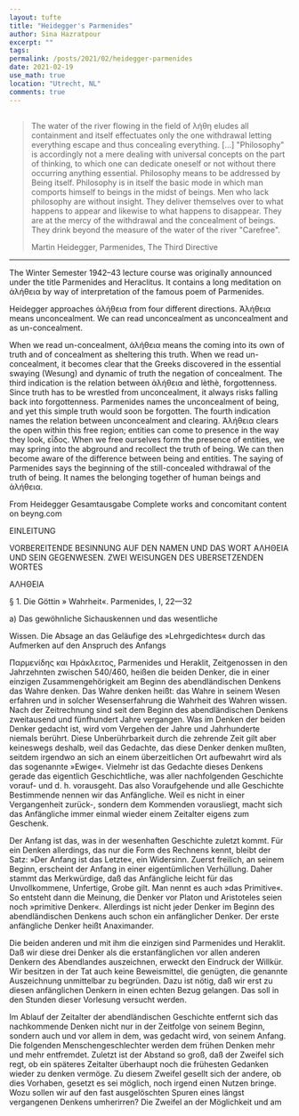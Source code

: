 ```yaml
---
layout: tufte
title: "Heidegger's Parmenides"
author: Sina Hazratpour
excerpt: ""
tags: 
permalink: /posts/2021/02/heidegger-parmenides
date: 2021-02-19
use_math: true
location: "Utrecht, NL"
comments: true
---
```


<section>
        <h2 id="epigraph"></h2>
        <div class="epigraph">
          <blockquote>
            <p>The water of the river flowing in the field of λήθη eludes all containment and itself effectuates only the one withdrawal letting everything escape and thus concealing everything. [...] "Philosophy" is accordingly not a mere dealing with universal concepts on the part of thinking, to which one can dedicate oneself or not without there occurring anything essential. Philosophy means to be addressed by Being itself. Philosophy is in itself the basic mode in which man comports himself to beings in the midst of beings. Men who lack philosophy are without insight. They deliver themselves over to what happens to appear and likewise to what happens to disappear. They are at the mercy of the withdrawal and the concealment of beings. They drink beyond the measure of the water of the river "Carefree".</p>
            <footer>Martin Heidegger, Parmenides, The Third Directive</footer>
          </blockquote>
        </div>
</section>








------------------


The Winter Semester 1942–43 lecture course was originally announced under the title Parmenides and Heraclitus. It contains a long meditation on ἀλήθεια by way of interpretation of the famous poem of Parmenides.

Heidegger approaches ἀλήθεια from four different directions. Ἀλήθεια means unconcealment. We can read unconcealment as unconcealment and as un-concealment.

When we read un-concealment, ἀλήθεια means the coming into its own of truth and of concealment as sheltering this truth.
When we read un-concealment, it becomes clear that the Greeks discovered in the essential swaying (Wesung) and dynamic of truth the negation of concealment.
The third indication is the relation between ἀλήθεια and lèthè, forgottenness. Since truth has to be wrestled from unconcealment, it always risks falling back into forgottenness. Parmenides names the unconcealment of being, and yet this simple truth would soon be forgotten.
The fourth indication names the relation between unconcealment and clearing. Ἀλήθεια clears the open within this free region; entities can come to presence in the way they look, εἶδος. When we free ourselves form the presence of entities, we may spring into the abground and recollect the truth of being. We can then become aware of the difference between being and entities.
The saying of Parmenides says the beginning of the still-concealed withdrawal of the truth of being. It names the belonging together of human beings and ἀλήθεια.





From Heidegger Gesamtausgabe
Complete works and concomitant content on beyng.com



EINLEITUNG


VORBEREITENDE BESINNUNG AUF DEN NAMEN UND DAS WORT ΑΛΗΘΕΙΑ UND SEIN GEGENWESEN. ZWEI WEISUNGEN DES UBERSETZENDEN WORTES

ΑΛΗΘΕΙΑ



§ 1. Die Göttin » Wahrheit«. Parmenides, I, 22—32


a) Das gewöhnliche Sichauskennen und das wesentliche

Wissen. Die Absage an das Geläufige des »Lehrgedichtes« durch das Aufmerken auf den Anspruch des Anfangs


Παρμενίδης και Ηράκλειτος, Parmenides und Heraklit, Zeitgenossen in den Jahrzehnten zwischen 540/460, heißen die beiden Denker, die in einer einzigen Zusammengehörigkeit am Beginn des abendländischen Denkens das Wahre denken. Das Wahre denken heißt: das Wahre in seinem Wesen erfahren und in solcher Wesenserfahrung die Wahrheit des Wahren wissen. Nach der Zeitrechnung sind seit dem Beginn des abendländischen Denkens zweitausend und fünfhundert Jahre vergangen. Was im Denken der beiden Denker gedacht ist, wird vom Vergehen der Jahre und Jahrhunderte niemals berührt. Diese Unberührbarkeit durch die zehrende Zeit gilt aber keineswegs deshalb, weil das Gedachte, das diese Denker denken mußten, seitdem irgendwo an sich an einem überzeitlichen Ort aufbewahrt wird als das sogenannte »Ewige«. Vielmehr ist das Gedachte dieses Denkens gerade das eigentlich Geschichtliche, was aller nachfolgenden Geschichte vorauf- und d. h. vorausgeht. Das also Voraufgehende und alle Geschichte Bestimmende nennen wir das Anfängliche. Weil es nicht in einer Vergangenheit zurück-, sondern dem Kommenden vorausliegt, macht sich das Anfängliche immer einmal wieder einem Zeitalter eigens zum Geschenk.

Der Anfang ist das, was in der wesenhaften Geschichte zuletzt kommt. Für ein Denken allerdings, das nur die Form des Rechnens kennt, bleibt der Satz: »Der Anfang ist das Letzte«, ein Widersinn. Zuerst freilich, an seinem Beginn, erscheint der Anfang in einer eigentümlichen Verhüllung. Daher stammt das Merkwürdige, daß das Anfängliche leicht für das Unvollkommene, Unfertige, Grobe gilt. Man nennt es auch »das Primitive«. So entsteht dann die Meinung, die Denker vor Platon und Aristoteles seien noch »primitive Denker«. Allerdings ist nicht jeder Denker im Beginn des abendländischen Denkens auch schon ein anfänglicher Denker. Der erste anfängliche Denker heißt Anaximander.

Die beiden anderen und mit ihm die einzigen sind Parmenides und Heraklit. Daß wir diese drei Denker als die erstanfänglichen vor allen anderen Denkern des Abendlandes auszeichnen, erweckt den Eindruck der Willkür. Wir besitzen in der Tat auch keine Beweismittel, die genügten, die genannte Auszeichnung unmittelbar zu begründen. Dazu ist nötig, daß wir erst zu diesen anfänglichen Denkern in einen echten Bezug gelangen. Das soll in den Stunden dieser Vorlesung versucht werden.

Im Ablauf der Zeitalter der abendländischen Geschichte entfernt sich das nachkommende Denken nicht nur in der Zeitfolge von seinem Beginn, sondern auch und vor allem in dem, was gedacht wird, von seinem Anfang. Die folgenden Menschengeschlechter werden dem frühen Denken mehr und mehr entfremdet. Zuletzt ist der Abstand so groß, daß der Zweifel sich regt, ob ein späteres Zeitalter überhaupt noch die frühesten Gedanken wieder zu denken vermöge. Zu diesem Zweifel gesellt sich der andere, ob dies Vorhaben, gesetzt es sei möglich, noch irgend einen Nutzen bringe. Wozu sollen wir auf den fast ausgelöschten Spuren eines längst vergangenen Denkens umherirren? Die Zweifel an der Möglichkeit und am